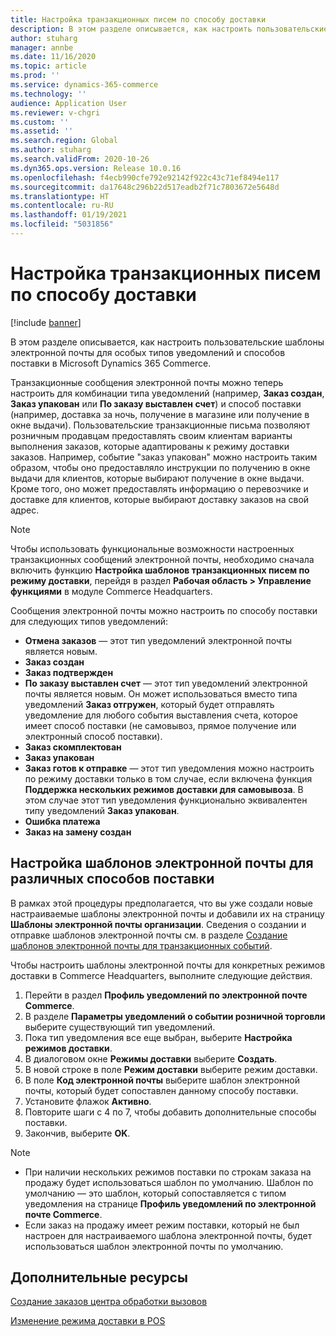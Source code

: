 ```yaml
---
title: Настройка транзакционных писем по способу доставки
description: В этом разделе описывается, как настроить пользовательские шаблоны электронной почты для особых типов уведомлений и способов поставки в Microsoft Dynamics 365 Commerce.
author: stuharg
manager: annbe
ms.date: 11/16/2020
ms.topic: article
ms.prod: ''
ms.service: dynamics-365-commerce
ms.technology: ''
audience: Application User
ms.reviewer: v-chgri
ms.custom: ''
ms.assetid: ''
ms.search.region: Global
ms.author: stuharg
ms.search.validFrom: 2020-10-26
ms.dyn365.ops.version: Release 10.0.16
ms.openlocfilehash: f4ecb990cfe792e92142f922c43c71ef8494e117
ms.sourcegitcommit: da17648c296b22d517eadb2f71c7803672e5648d
ms.translationtype: HT
ms.contentlocale: ru-RU
ms.lasthandoff: 01/19/2021
ms.locfileid: "5031856"
---
```

# <a name="customize-transactional-emails-by-mode-of-delivery"></a>Настройка транзакционных писем по способу доставки

[!include [banner](includes/banner.md)]

В этом разделе описывается, как настроить пользовательские шаблоны электронной почты для особых типов уведомлений и способов поставки в Microsoft Dynamics 365 Commerce.

Транзакционные сообщения электронной почты можно теперь настроить для комбинации типа уведомлений (например, **Заказ создан**, **Заказ упакован** или **По заказу выставлен счет**) и способ поставки (например, доставка за ночь, получение в магазине или получение в окне выдачи). Пользовательские транзакционные письма позволяют розничным продавцам предоставлять своим клиентам варианты выполнения заказов, которые адаптированы к режиму доставки заказов. Например, событие "заказ упакован" можно настроить таким образом, чтобы оно предоставляло инструкции по получению в окне выдачи для клиентов, которые выбирают получение в окне выдачи. Кроме того, оно может предоставлять информацию о перевозчике и доставке для клиентов, которые выбирают доставку заказов на свой адрес.

> [!NOTE]
> Чтобы использовать функциональные возможности настроенных транзакционных сообщений электронной почты, необходимо сначала включить функцию **Настройка шаблонов транзакционных писем по режиму доставки**, перейдя в раздел **Рабочая область \> Управление функциями** в модуле Commerce Headquarters.

Сообщения электронной почты можно настроить по способу поставки для следующих типов уведомлений:

- **Отмена заказов** — этот тип уведомлений электронной почты является новым.
- **Заказ создан**
- **Заказ подтвержден**
- **По заказу выставлен счет** — этот тип уведомлений электронной почты является новым. Он может использоваться вместо типа уведомлений **Заказ отгружен**, который будет отправлять уведомление для любого события выставления счета, которое имеет способ поставки (не самовывоз, прямое получение или электронный способ поставки).
- **Заказ скомплектован**
- **Заказ упакован**
- **Заказ готов к отправке** — этот тип уведомления можно настроить по режиму доставки только в том случае, если включена функция **Поддержка нескольких режимов доставки для самовывоза**. В этом случае этот тип уведомления функционально эквивалентен типу уведомлений **Заказ упакован**.
- **Ошибка платежа**
- **Заказ на замену создан**

## <a name="configure-email-templates-for-specific-modes-of-delivery"></a>Настройка шаблонов электронной почты для различных способов поставки

В рамках этой процедуры предполагается, что вы уже создали новые настраиваемые шаблоны электронной почты и добавили их на страницу **Шаблоны электронной почты организации**. Сведения о создании и отправке шаблонов электронной почты см. в разделе [Создание шаблонов электронной почты для транзакционных событий](email-templates-transactions.md).

Чтобы настроить шаблоны электронной почты для конкретных режимов доставки в Commerce Headquarters, выполните следующие действия.

1. Перейти в раздел **Профиль уведомлений по электронной почте Commerce**.
1. В разделе **Параметры уведомлений о событии розничной торговли** выберите существующий тип уведомлений.
1. Пока тип уведомления все еще выбран, выберите **Настройка режимов доставки**.
1. В диалоговом окне **Режимы доставки** выберите **Создать**.
1. В новой строке в поле **Режим доставки** выберите режим доставки.
1. В поле **Код электронной почты** выберите шаблон электронной почты, который будет сопоставлен данному способу поставки.
1. Установите флажок **Активно**.
1. Повторите шаги с 4 по 7, чтобы добавить дополнительные способы поставки.
1. Закончив, выберите **OK**.

> [!NOTE]
> - При наличии нескольких режимов поставки по строкам заказа на продажу будет использоваться шаблон по умолчанию. Шаблон по умолчанию — это шаблон, который сопоставляется с типом уведомления на странице **Профиль уведомлений по электронной почте Commerce**.
> - Если заказ на продажу имеет режим поставки, который не был настроен для настраиваемого шаблона электронной почты, будет использоваться шаблон электронной почты по умолчанию.

## <a name="additional-resources"></a>Дополнительные ресурсы

[Создание заказов центра обработки вызовов](tasks/create-call-center-orders.md)

[Изменение режима доставки в POS](pos-change-delivery-mode.md)
